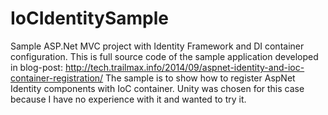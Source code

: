IoCIdentitySample
=================

Sample ASP.Net MVC project with Identity Framework and DI container configuration. This is full source code of the sample application developed in blog-post: http://tech.trailmax.info/2014/09/aspnet-identity-and-ioc-container-registration/
The sample is to show how to register AspNet Identity components with IoC container. Unity was chosen for this case because I have no experience with it and wanted to try it. 
